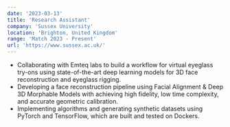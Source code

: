 ```yaml
---
date: '2023-03-13'
title: 'Research Assistant'
company: 'Sussex University'
location: 'Brighton, United Kingdom'
range: 'Match 2023 - Present'
url: 'https://www.sussex.ac.uk/'
---
```


- Collaborating with Emteq labs to build a workflow for virtual eyeglass try-ons using state-of-the-art deep learning models for 3D face reconstruction and eyeglass rigging.
- Developing a face reconstruction pipeline using Facial Alignment & Deep 3D Morphable Models with achieving high fidelity, low time complexity, and accurate geometric calibration.
- Implementing algorithms and generating synthetic datasets using PyTorch and TensorFlow, which are built and tested on Dockers.
